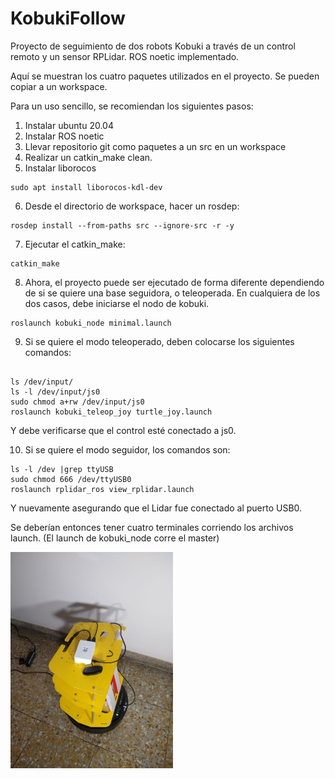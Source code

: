# KobukiFollow
Proyecto de seguimiento de dos robots Kobuki a través de un control remoto y un sensor RPLidar. ROS noetic implementado.

Aquí se muestran los cuatro paquetes utilizados en el proyecto. Se pueden copiar a un workspace. 

Para un uso sencillo, se recomiendan los siguientes pasos:

1. Instalar ubuntu 20.04
2. Instalar ROS noetic
3. Llevar repositorio git como paquetes a un src en un workspace
4. Realizar un catkin_make clean.
5. Instalar liborocos

```
sudo apt install liborocos-kdl-dev

```

6. Desde el directorio de workspace, hacer un rosdep:

```
rosdep install --from-paths src --ignore-src -r -y

```

7. Ejecutar el catkin_make:

```
catkin_make

```

8. Ahora, el proyecto puede ser ejecutado de forma diferente dependiendo de si se quiere una base seguidora, o teleoperada. En cualquiera de los dos casos, debe iniciarse el nodo de kobuki.

```
roslaunch kobuki_node minimal.launch

```

9. Si se quiere el modo teleoperado, deben colocarse los siguientes comandos:


```

ls /dev/input/
ls -l /dev/input/js0
sudo chmod a+rw /dev/input/js0
roslaunch kobuki_teleop_joy turtle_joy.launch

```

Y debe verificarse que el control esté conectado a js0.

10. Si se quiere el modo seguidor, los comandos son:

```
ls -l /dev |grep ttyUSB
sudo chmod 666 /dev/ttyUSB0
roslaunch rplidar_ros view_rplidar.launch

```
Y nuevamente asegurando que el Lidar fue conectado al puerto USB0.


Se deberían entonces tener cuatro terminales corriendo los archivos launch. (El launch de kobuki_node corre el master)

![Configuracion Kobuki teleoperado](/ImagenesFRM/Configuracion1.jpg)

